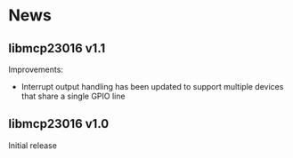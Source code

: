 # News

## libmcp23016 v1.1

Improvements:
- Interrupt output handling has been updated to support multiple devices
  that share a single GPIO line

## libmcp23016 v1.0

Initial release
